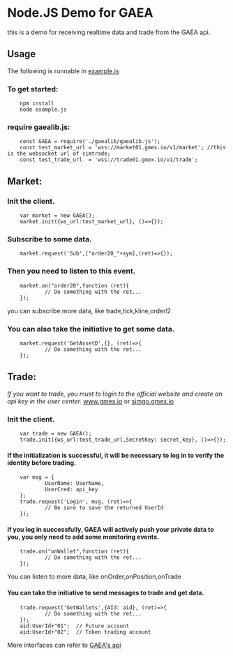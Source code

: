 # Node.JS Demo for GAEA

this is a demo for receiving realtime data and trade from the GAEA api.

## Usage  

   The following is runnable in [example.js](./example.js)

### To get started:
        npm install
        node example.js

### require gaealib.js:
        const GAEA = require('./gaealib/gaealib.js');
        const test_market_url = 'wss://market01.gmex.io/v1/market'; //this is the websocket url of simtrade;
        const test_trade_url  = 'wss://trade01.gmex.io/v1/trade';

## Market:
### Init the client.
        var market = new GAEA();
        market.init({ws_url:test_market_url}, ()=>{});

### Subscribe to some data.
        market.request('Sub',["order20_"+sym],(ret)=>{});

### Then you need to listen to this event.
        market.on("order20",function (ret){
                // Do something with the ret...
        });
   you can subscribe more data, like trade,tick,kline,orderl2

### You can also take the initiative to get some data.
        market.request('GetAssetD',{}, (ret)=>{
                // Do something with the ret...
        });

## Trade:
*If you want to trade, you must to login to the official website and create an api key in the user center.* 
        www.gmex.io or [simgo.gmex.io](simgo.gmex.io)

### Init the client.
        var trade = new GAEA();
        trade.init({ws_url:test_trade_url,SecretKey: secret_key}, ()=>{});

#### If the initialization is successful, it will be necessary to log in to verify the identity before trading.
        var msg = {
                UserName: UserName,
                UserCred: api_key
        };
        trade.request('Login', msg, (ret)=>{
                // Be sure to save the returned UserId
        });

#### If you log in successfully, GAEA will actively push your private data to you, you only need to add some monitoring events.
        trade.on("onWallet",function (ret){
                // Do something with the ret...
        });
   You can listen to more data, like onOrder,onPosition,onTrade

#### You can take the initiative to send messages to trade and get data.
        trade.request('GetWallets',{AId: aid}, (ret)=>{
                // Do something with the ret... 
        });
        aid:UserId+"01";  // Future account
        aid:UserId+"02";  // Token trading account
   More interfaces can refer to [GAEA's api](../../WebSocket_API_for_GMEX_v1.md)

